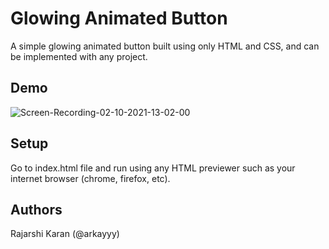 # Glowing Animated Button

A simple glowing animated button built using only HTML and CSS, and can be implemented with any project.

## Demo

![Screen-Recording-_02-10-2021-13-02-00_](https://user-images.githubusercontent.com/72148786/135707904-0d7ce3fe-a4a2-4eb8-a4e8-37e9c456ddd8.gif)

## Setup

Go to index.html file and run using any HTML previewer such as your internet browser (chrome, firefox, etc).

## Authors

Rajarshi Karan (@arkayyy)
